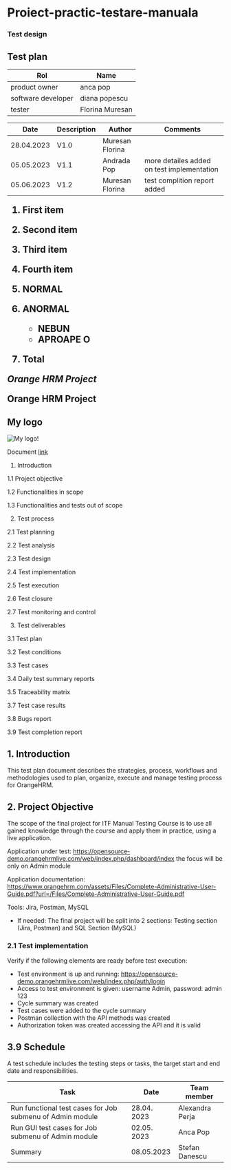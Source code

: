 # Proiect-practic-testare-manuala
### Test design
<h2> Test plan
  
| Rol | Name|
|-----|------|
| product owner | anca pop |
| software developer | diana popescu |
  | tester | Florina Muresan |
  
  | Date | Description | Author | Comments |
|-----|------|-----|-----|
| 28.04.2023 | V1.0 | Muresan Florina |      |
| 05.05.2023 | V1.1 | Andrada Pop | more detailes added on test implementation   |
  | 05.06.2023 | V1.2 | Muresan Florina | test complition report added |
  
 1. First item
8. Second item
3. Third item
5. Fourth item
  
  1. NORMAL
  2. ANORMAL
     - NEBUN
     - APROAPE O
  3. Total 
  
*Orange HRM Project*
  
  **Orange HRM Project**
  
## My logo
  ![My logo!](https://github.com/FlorinaMuresan/Proiect-practic-testare-manuala/blob/main/app.ico/)
  
 Document [link](https://github.com/FlorinaMuresan/Proiect-practic-testare-manuala/commit/42d43c408aa0d209613e8fc6c9eba19bede3f1ee)

  1. Introduction

1.1 Project objective

1.2 Functionalities in scope

1.3 Functionalities and tests out of scope

2. Test process

2.1 Test planning

2.2 Test analysis

2.3 Test design

2.4 Test implementation

2.5 Test execution

2.6 Test closure

2.7 Test monitoring and control

3. Test deliverables

3.1 Test plan

3.2 Test conditions

3.3 Test cases

3.4 Daily test summary reports

3.5 Traceability matrix

3.7 Test case results

3.8 Bugs report

3.9 Test completion report
  
 ## **1. Introduction**
This test plan document describes the strategies, process, workflows and methodologies used to plan, organize, execute and manage testing process for OrangeHRM.

 ## **2. Project Objective**
The scope of the final project for ITF Manual Testing Course is to use all gained knowledge through the course and apply them in practice, using a live application. 

Application under test: https://opensource-demo.orangehrmlive.com/web/index.php/dashboard/index the focus will be only on Admin module

Application documentation: https://www.orangehrm.com/assets/Files/Complete-Administrative-User-Guide.pdf?url=/Files/Complete-Administrative-User-Guide.pdf 

Tools: Jira, Postman, MySQL 

* If needed: The final project will be split into 2 sections: Testing section (Jira, Postman) and SQL Section (MySQL)
  
 ### **2.1 Test implementation**
Verify if the following elements are ready before test execution:
* Test environment is up and running: https://opensource-demo.orangehrmlive.com/web/index.php/auth/login 
* Access to test environment is given: username Admin, password: admin 123
* Cycle summary was created 
* Test cases were added to the cycle summary 
* Postman collection with the API methods was created 
* Authorization token was created accessing the API and it is valid 
  
 ## **3.9 Schedule**
  A test schedule includes the testing steps or tasks, the target start and end date and responsibilities. 


|  Task                 |                                            Date      |                   Team member |
  |-----|-----|-----|
| Run functional test cases for Job submenu of Admin module  |              28.04. 2023        |       Alexandra Perja  | 
| Run GUI test cases for  Job submenu of Admin module    |                  02.05. 2023          |                  Anca Pop |
  | Summary                                       |                  08.05.2023            |              Stefan Danescu |
 

